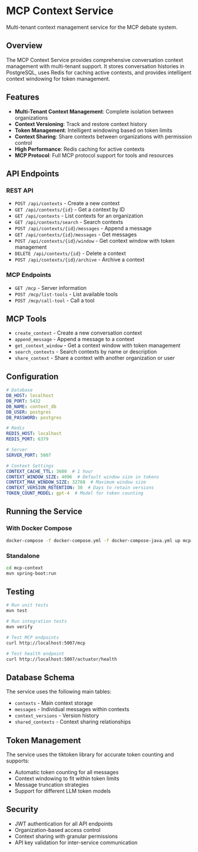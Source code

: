 # MCP Context Service

Multi-tenant context management service for the MCP debate system.

## Overview

The MCP Context Service provides comprehensive conversation context management with multi-tenant support. It stores conversation histories in PostgreSQL, uses Redis for caching active contexts, and provides intelligent context windowing for token management.

## Features

- **Multi-Tenant Context Management**: Complete isolation between organizations
- **Context Versioning**: Track and restore context history
- **Token Management**: Intelligent windowing based on token limits
- **Context Sharing**: Share contexts between organizations with permission control
- **High Performance**: Redis caching for active contexts
- **MCP Protocol**: Full MCP protocol support for tools and resources

## API Endpoints

### REST API

- `POST /api/contexts` - Create a new context
- `GET /api/contexts/{id}` - Get a context by ID
- `GET /api/contexts` - List contexts for an organization
- `GET /api/contexts/search` - Search contexts
- `POST /api/contexts/{id}/messages` - Append a message
- `GET /api/contexts/{id}/messages` - Get messages
- `POST /api/contexts/{id}/window` - Get context window with token management
- `DELETE /api/contexts/{id}` - Delete a context
- `POST /api/contexts/{id}/archive` - Archive a context

### MCP Endpoints

- `GET /mcp` - Server information
- `POST /mcp/list-tools` - List available tools
- `POST /mcp/call-tool` - Call a tool

## MCP Tools

- `create_context` - Create a new conversation context
- `append_message` - Append a message to a context
- `get_context_window` - Get a context window with token management
- `search_contexts` - Search contexts by name or description
- `share_context` - Share a context with another organization or user

## Configuration

```yaml
# Database
DB_HOST: localhost
DB_PORT: 5432
DB_NAME: context_db
DB_USER: postgres
DB_PASSWORD: postgres

# Redis
REDIS_HOST: localhost
REDIS_PORT: 6379

# Server
SERVER_PORT: 5007

# Context Settings
CONTEXT_CACHE_TTL: 3600  # 1 hour
CONTEXT_WINDOW_SIZE: 4096  # Default window size in tokens
CONTEXT_MAX_WINDOW_SIZE: 32768  # Maximum window size
CONTEXT_VERSION_RETENTION: 30  # Days to retain versions
TOKEN_COUNT_MODEL: gpt-4  # Model for token counting
```

## Running the Service

### With Docker Compose

```bash
docker-compose -f docker-compose.yml -f docker-compose-java.yml up mcp-context
```

### Standalone

```bash
cd mcp-context
mvn spring-boot:run
```

## Testing

```bash
# Run unit tests
mvn test

# Run integration tests
mvn verify

# Test MCP endpoints
curl http://localhost:5007/mcp

# Test health endpoint
curl http://localhost:5007/actuator/health
```

## Database Schema

The service uses the following main tables:

- `contexts` - Main context storage
- `messages` - Individual messages within contexts
- `context_versions` - Version history
- `shared_contexts` - Context sharing relationships

## Token Management

The service uses the tiktoken library for accurate token counting and supports:

- Automatic token counting for all messages
- Context windowing to fit within token limits
- Message truncation strategies
- Support for different LLM token models

## Security

- JWT authentication for all API endpoints
- Organization-based access control
- Context sharing with granular permissions
- API key validation for inter-service communication